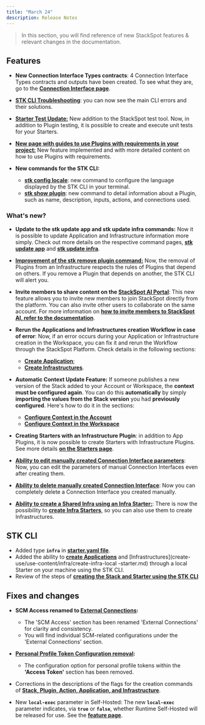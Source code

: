 ```yaml
---
title: "March 24"
description: Release Notes
---
```


> In this section, you will find reference of new StackSpot features & relevant changes in the documentation.

## **Features**

- **New Connection Interface Types contracts**: 4 Connection Interface Types contracts and outputs have been created. To see what they are, go to the [**Connection Interface page**](/en/create-use/connections/connection-interface).

- [**STK CLI Troubleshooting**](/en/home/troubleshooting): you can now see the main CLI errors and their solutions.

- [**Starter Test Update:**](/en/create-use/create-content/plugin/test-plugin) New addition to the StackSpot test tool. Now, in addition to Plugin testing, it is possible to create and execute unit tests for your Starters.

- [**New page with guides to use Plugins with requirements in your project:**](/en/create-use/create-content/plugin/plugin-requirements) New feature implemented and with more detailed content on how to use Plugins with requirements.

- **New commands for the STK CLI:**
  - [**stk config locale**](/en/home/stk-cli/commands/general-commands): new command to configure the language displayed by the STK CLI in your terminal.
  - [**stk show plugin**](/en/home/stk-cli/commands/plugin-commands): new command to detail information about a Plugin, such as name, description, inputs, actions, and connections used.

### **What's new?**

- **Update to the stk update app and stk update infra commands:** Now it is possible to update Application and Infrastructure information more simply. Check out more details on the respective command pages, [**stk update app**](/en/home/stk-cli/commands/application-commands) and [**stk update infra**](/en/home/stk-cli/commands/infraestructure-commands).

- [**Improvement of the stk remove plugin command:**](/en/home/stk-cli/commands/plugin-commands) Now, the removal of Plugins from an Infrastructure respects the rules of Plugins that depend on others. If you remove a Plugin that depends on another, the STK CLI will alert you.

- **Invite members to share content on the [**StackSpot AI Portal**](https://ai.stackspot.com/login)**: This new feature allows you to invite new members to join StackSpot directly from the platform. You can also invite other users to collaborate on the same account.
For more information on [**how to invite members to StackSpot AI, refer to the documentation**](https://ai.stackspot.com/docs/account/invite-members).

- **Rerun the Applications and Infrastructures creation Workflow in case of error**:
  Now, if an error occurs during your Application or Infrastructure creation in the Workspace, you can fix it and rerun the Workflow through the StackSpot Platform. Check details in the following sections:
    - [**Create Application**](/en/create-use/use-content/application/create-app-portal#error-when-creating-an-application);
    - [**Create Infrastructures**](/en/create-use/use-content/infra/infrastructure.md#error-when-creating-a-shared-infrastructure).


- **Automatic Context Update Feature:** If someone publishes a new version of the Stack added to your Account or Workspace, the **context must be configured again**. You can do this **automatically** by simply **importing the values from the Stack version** you had **previously configured**. Here's how to do it in the sections:
  - [**Configure Context in the Account**](/en/home/account/organization/configure-context-account)
  - [**Configure Context in the Workspace**](/en/home/workspace/stacks-and-context/add-stacks)


- **Creating Starters with an Infrastructure Plugin**: in addition to App Plugins, it is now possible to create Starters with Infrastructure Plugins. See more details [**on the Starters page**](/en/create-use/create-content/stack/create-starter).

- [**Ability to edit manually created Connection Interface parameters**](/en/create-use/connections/edit-manual-connection-interface): Now, you can edit the parameters of manual Connection Interfaces even after creating them.

- [**Ability to delete manually created Connection Interface**](/en/create-use/connections/remove-connection-interface): Now you can completely delete a Connection Interface you created manually.

- [**Ability to create a Shared Infra using an Infra Starter:**](/en/create-use/use-content/infra/infrastructure): There is now the possibility to [**create Infra Starters**](/en/create-use/create-content/stack/create-starter), so you can also use them to create Infrastructures.

## **STK CLI**

- Added type **`infra`** in [**starter.yaml file**](/en/create-use/create-content/yaml-files/starter-yaml).
- Added the ability to [**create Applications**](/en/create-use/use-content/application/create-app-local-starter) and [Infrastructures](create-use/use-content/infra/create-infra-local -starter.md) through a local Starter on your machine using the STK CLI.
- Review of the steps of [**creating the Stack and Starter using the STK CLI**](/en/create-use/create-content/stack/create-stack-starter-cli)

## **Fixes and changes**

- **SCM Access renamed to [**External Connections**](/en/home/account/profile/external-connections):**
  - The 'SCM Access' section has been renamed 'External Connections' for clarity and consistency.
  - You will find individual SCM-related configurations under the 'External Connections' section.
  
- **[**Personal Profile Token Configuration removal**](/en/home/account/profile/access-token):**
  - The configuration option for personal profile tokens within the **'Access Token'** section has been removed.

- Corrections in the descriptions of the flags for the creation commands of [**Stack, Plugin, Action, Application, and Infrastructure**](/en/home/stk-cli/commands/index).

- New **`local-exec`** parameter in Self-Hosted: The new **`local-exec`** parameter indicates, via **`true`** or **`false`**, whether Runtime Self-Hosted will be released for use.  See the [**feature page**](/en/deployment/deploy/self-hosted-runtime).

